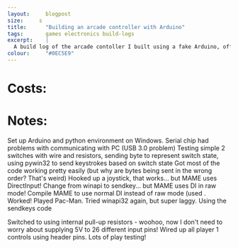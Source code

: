 ```yaml
---
layout: 	blogpost
size:     s
title:  	"Building an arcade controller with Arduino"
tags:   	games electronics build-logs
excerpt:	|
  A build log of the arcade contoller I built using a fake Arduino, off-brand controller parts and love.
colour:		"#0EC5E9"
---
```


Costs:
======

Notes:
======

Set up Arduino and python environment on Windows.
Serial chip had problems with communicating with PC (USB 3.0 problem)
Testing simple 2 switches with wire and resistors, sending byte to represent switch state, using pywin32 to send keystrokes based on switch state
Got most of the code working pretty easily (but why are bytes being sent in the wrong order? That's weird)
Hooked up a joystick, that works... but MAME uses DirectInput! Change from winapi to sendkey... but MAME uses DI in raw mode! Compile MAME to use normal DI instead  of raw mode (used .
Worked! Played Pac-Man. Tried winapi32 again, but super laggy. Using the sendkeys code

Switched to using internal pull-up resistors - woohoo, now I don't need to worry about supplying 5V to 26 different input pins!
Wired up all player 1 controls using header pins. 
Lots of play testing!